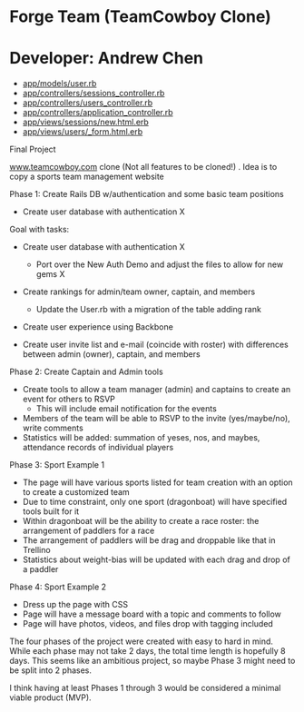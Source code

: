 # Forge Team (TeamCowboy Clone)
# Developer: Andrew Chen

* [app/models/user.rb](./app/models/user.rb)
* [app/controllers/sessions_controller.rb](./app/controllers/sessions_controller.rb)
* [app/controllers/users_controller.rb](./app/controllers/users_controller.rb)
* [app/controllers/application_controller.rb](./app/controllers/application_controller.rb)
* [app/views/sessions/new.html.erb](./app/views/sessions/new.html.erb)
* [app/views/users/_form.html.erb](./app/views/users/_form.html.erb)

Final Project

www.teamcowboy.com clone (Not all features to be cloned!)
. Idea is to copy a sports team management website

Phase 1: Create Rails DB w/authentication and some basic team positions
- Create user database with authentication X

Goal with tasks:
  - Create user database with authentication X
    - Port over the New Auth Demo and adjust the files to allow for new gems X
  - Create rankings for admin/team owner, captain, and members
    - Update the User.rb with a migration of the table adding rank
  - Create user experience using Backbone
  
- Create user invite list and e-mail (coincide with roster) with differences between admin (owner), captain, and members

Phase 2: Create Captain and Admin tools
- Create tools to allow a team manager (admin) and captains to create an event for others to RSVP
  - This will include email notification for the events
- Members of the team will be able to RSVP to the invite (yes/maybe/no), write comments
- Statistics will be added: summation of yeses, nos, and maybes, attendance records of individual players

Phase 3: Sport Example 1
- The page will have various sports listed for team creation with an option to create a customized team
- Due to time constraint, only one sport (dragonboat) will have specified tools built for it
- Within dragonboat will be the ability to create a race roster: the arrangement of paddlers for a race
- The arrangement of paddlers will be drag and droppable like that in Trellino
- Statistics about weight-bias will be updated with each drag and drop of a paddler

Phase 4: Sport Example 2
- Dress up the page with CSS
- Page will have a message board with a topic and comments to follow
- Page will have photos, videos, and files drop with tagging included

The four phases of the project were created with easy to hard in mind. While each phase may not take 2 days, the total time length is hopefully 8 days. This seems like an ambitious project, so maybe Phase 3 might need to be split into 2 phases.

I think having at least Phases 1 through 3 would be considered a minimal viable product (MVP).